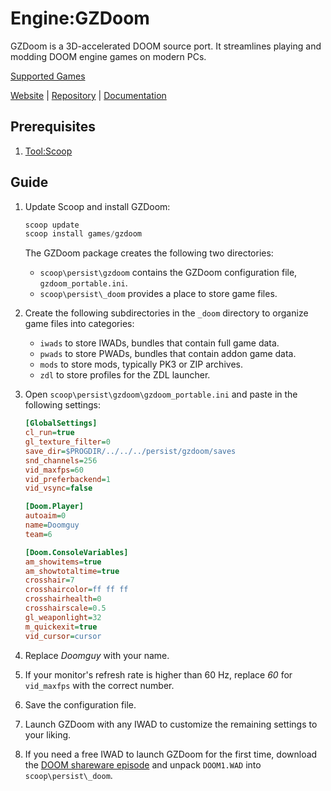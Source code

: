 # Engine:GZDoom

GZDoom is a 3D-accelerated DOOM source port. It streamlines playing and modding
DOOM engine games on modern PCs.

[Supported Games][]

[Website][] | [Repository][] | [Documentation][]

## Prerequisites

1. [Tool:Scoop](tool_scoop.md)

## Guide

1. Update Scoop and install GZDoom:

   ```powershell
   scoop update
   scoop install games/gzdoom
   ```

   The GZDoom package creates the following two directories:

   - `scoop\persist\gzdoom` contains the GZDoom configuration file,
     `gzdoom_portable.ini`.
   - `scoop\persist\_doom` provides a place to store game files.

1. Create the following subdirectories in the `_doom` directory to organize game
   files into categories:

   - `iwads` to store IWADs, bundles that contain full game data.
   - `pwads` to store PWADs, bundles that contain addon game data.
   - `mods` to store mods, typically PK3 or ZIP archives.
   - `zdl` to store profiles for the ZDL launcher.

1. Open `scoop\persist\gzdoom\gzdoom_portable.ini` and paste in the following
   settings:

   ```ini
   [GlobalSettings]
   cl_run=true
   gl_texture_filter=0
   save_dir=$PROGDIR/../../../persist/gzdoom/saves
   snd_channels=256
   vid_maxfps=60
   vid_preferbackend=1
   vid_vsync=false

   [Doom.Player]
   autoaim=0
   name=Doomguy
   team=6

   [Doom.ConsoleVariables]
   am_showitems=true
   am_showtotaltime=true
   crosshair=7
   crosshaircolor=ff ff ff
   crosshairhealth=0
   crosshairscale=0.5
   gl_weaponlight=32
   m_quickexit=true
   vid_cursor=cursor
   ```

1. Replace _Doomguy_ with your name.
1. If your monitor's refresh rate is higher than 60 Hz, replace _60_ for
   `vid_maxfps` with the correct number.
1. Save the configuration file.
1. Launch GZDoom with any IWAD to customize the remaining settings to your
   liking.
1. If you need a free IWAD to launch GZDoom for the first time, download the
   [DOOM shareware episode][] and unpack `DOOM1.WAD` into `scoop\persist\_doom`.

<!-- Reference Links -->

[documentation]: https://zdoom.org/wiki/Main_Page
[doom shareware episode]:
  http://www.doomworld.com/3ddownloads/ports/shareware_doom_iwad.zip
[repository]: https://github.com/coelckers/gzdoom
[supported games]: https://zdoom.org/wiki/IWAD#Supported_IWADs
[website]: https://www.zdoom.org/
